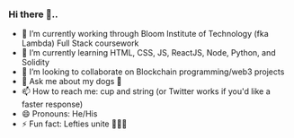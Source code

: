 ### Hi there 👋..

- 🔭 I’m currently working through Bloom Institute of Technology (fka Lambda) Full Stack coursework
- 🌱 I’m currently learning HTML, CSS, JS, ReactJS, Node, Python, and Solidity
- 👯 I’m looking to collaborate on Blockchain programming/web3 projects
- 💬 Ask me about my dogs 🐶
- 📫 How to reach me: cup and string (or Twitter works if you'd like a faster response)
- 😄 Pronouns: He/His
- ⚡ Fun fact: Lefties unite 💁🏻‍♂️

<!--
**Jmz0127/Jmz0127** is a ✨ _special_ ✨ repository because its `README.md` (this file) appears on your GitHub profile.

Here are some ideas to get you started:

- 🔭 I’m currently working on ...
- 🌱 I’m currently learning ...
- 👯 I’m looking to collaborate on ...
- 🤔 I’m looking for help with ...
- 💬 Ask me about ...
- 📫 How to reach me: ...
- 😄 Pronouns: ...
- ⚡ Fun fact: ...
-->
